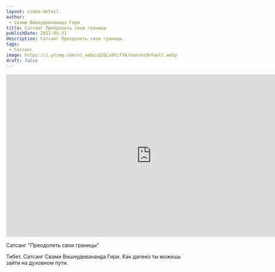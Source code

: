 ```yaml
---
layout: video-detail
author:
 - Свами Вишнудевананда Гири
title: Сатсанг Преодолеть свои границы
publishDate: 2012-05-31
description: Сатсанг Преодолеть свои границы. 
tags: 
 - Сатсанг
image: https://i.ytimg.com/vi_webp/p2Qca9YifYA/maxresdefault.webp
draft: false
---
```


<iframe width="790" height="444" src="https://www.youtube.com/embed/p2Qca9YifYA" frameborder="0" allowfullscreen=""></iframe> 

  Сатсанг "Преодолеть свои границы"

 Тибет. Сатсанг Свами Вишнудевананда Гири. Как далеко ты можешь зайти на духовном пути.   

 